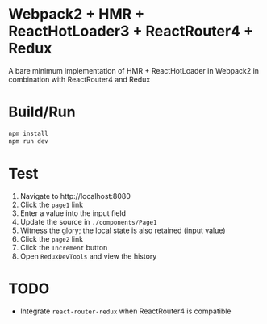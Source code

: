 # Webpack2 + HMR + ReactHotLoader3 + ReactRouter4 + Redux
A bare minimum implementation of HMR + ReactHotLoader in Webpack2 in combination with ReactRouter4 and Redux

# Build/Run
```javascript
npm install
npm run dev
```
# Test
1. Navigate to http://localhost:8080
2. Click the `page1` link
3. Enter a value into the input field
4. Update the source in `./components/Page1`
5. Witness the glory; the local state is also retained (input value)
6. Click the `page2` link
7. Click the `Increment` button
8. Open `ReduxDevTools` and view the history

# TODO
- Integrate `react-router-redux` when ReactRouter4 is compatible 

